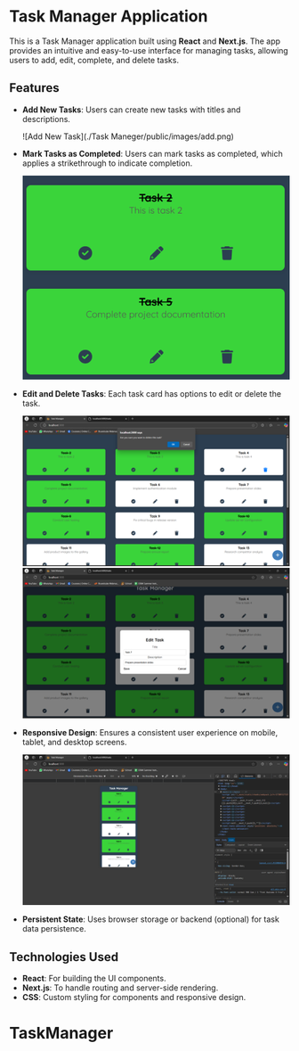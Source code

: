 # Task Manager Application

This is a Task Manager application built using **React** and **Next.js**. The app provides an intuitive and easy-to-use interface for managing tasks, allowing users to add, edit, complete, and delete tasks.

## Features

- **Add New Tasks**: Users can create new tasks with titles and descriptions.
  
  ![Add New Task](./Task Maneger/public/images/add.png) 

- **Mark Tasks as Completed**: Users can mark tasks as completed, which applies a strikethrough to indicate completion.
  
  ![Mark Task as Completed](public/images/completedTasks.png) 

- **Edit and Delete Tasks**: Each task card has options to edit or delete the task.
  
  ![ Delete Task](public/images/delete.png)
  ![ Edit Task](public/images/edit.png) 

- **Responsive Design**: Ensures a consistent user experience on mobile, tablet, and desktop screens.
  
  ![Responsive Design](public/images/phone.png) 

- **Persistent State**: Uses browser storage or backend (optional) for task data persistence.

## Technologies Used

- **React**: For building the UI components.
- **Next.js**: To handle routing and server-side rendering.
- **CSS**: Custom styling for components and responsive design.



# TaskManager
